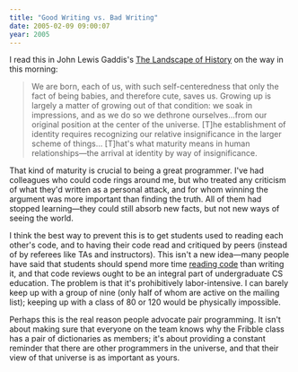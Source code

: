 ```yaml
---
title: "Good Writing vs. Bad Writing"
date: 2005-02-09 09:00:07
year: 2005
---
```

<p>I read this in John Lewis Gaddis's <a href="http://www.amazon.com/exec/obidos/ASIN/0195171578">The Landscape of History</a> on the way in this morning:</p>

<blockquote>We are born, each of us, with such self-centeredness that only the fact of being babies, and therefore cute, saves us.  Growing up is largely a matter of growing out of that condition: we soak in impressions, and as we do so we dethrone ourselves…from our original position at the center of the universe.    [T]he establishment of identity requires recognizing our relative insignificance in the larger scheme of things…  [T]hat's what maturity means in human relationships—the arrival at identity by way of insignificance.</blockquote>

<p>That kind of maturity is crucial to being a great programmer.  I've had colleagues who could code rings around me, but who treated any criticism of what they'd written as a personal attack, and for whom winning the argument was more important than finding the truth.  All of them had stopped learning—they could still absorb new facts, but not new ways of seeing the world.</p>

<p>I think the best way to prevent this is to get students used to reading each other's code, and to having their code read and critiqued by peers (instead of by referees like TAs and instructors).  This isn't a new idea—many people have said that students should spend more time <a href="http://www.amazon.com/exec/obidos/ASIN/0201799405">reading code</a> than writing it, and that code reviews ought to be an integral part of undergraduate CS education.  The problem is that it's prohibitively labor-intensive. I can barely keep up with a group of nine (only half of whom are active on the mailing list); keeping up with a class of 80 or 120 would be physically impossible.</p>

<p>Perhaps this is the real reason people advocate pair programming.  It isn't about making sure that everyone on the team knows why the Fribble class has a pair of dictionaries as members; it's about providing a constant reminder that there are other programmers in the universe, and that their view of that universe is as important as yours.</p>

